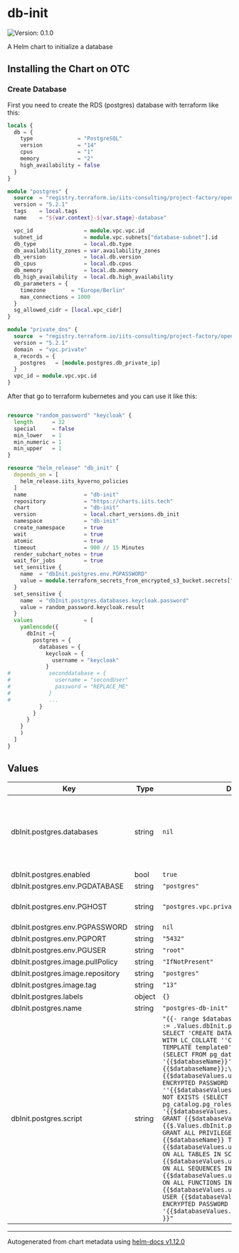 # db-init

![Version: 0.1.0](https://img.shields.io/badge/Version-0.1.0-informational?style=flat-square)

A Helm chart to initialize a database

## Installing the Chart on OTC

### Create Database

First you need to create the RDS (postgres) database with terraform like this:

```terraform
locals {
  db = {
    type              = "PostgreSQL"
    version           = "14"
    cpus              = "1"
    memory            = "2"
    high_availability = false
  }
}

module "postgres" {
  source  = "registry.terraform.io/iits-consulting/project-factory/opentelekomcloud//modules/rds"
  version = "5.2.1"
  tags    = local.tags
  name    = "${var.context}-${var.stage}-database"

  vpc_id                = module.vpc.vpc.id
  subnet_id             = module.vpc.subnets["database-subnet"].id
  db_type               = local.db.type
  db_availability_zones = var.availability_zones
  db_version            = local.db.version
  db_cpus               = local.db.cpus
  db_memory             = local.db.memory
  db_high_availability  = local.db.high_availability
  db_parameters = {
    timezone        = "Europe/Berlin"
    max_connections = 1000
  }
  sg_allowed_cidr = [local.vpc_cidr]
}

module "private_dns" {
  source  = "registry.terraform.io/iits-consulting/project-factory/opentelekomcloud//modules/private_dns"
  version = "5.2.1"
  domain  = "vpc.private"
  a_records = {
    postgres   = [module.postgres.db_private_ip]
  }
  vpc_id = module.vpc.vpc.id
}

```

After that go to terraform kubernetes and you can use it like this:

```terraform

resource "random_password" "keycloak" {
  length      = 32
  special     = false
  min_lower   = 1
  min_numeric = 1
  min_upper   = 1
}

resource "helm_release" "db_init" {
  depends_on = [
    helm_release.iits_kyverno_policies
  ]
  name                  = "db-init"
  repository            = "https://charts.iits.tech"
  chart                 = "db-init"
  version               = local.chart_versions.db_init
  namespace             = "db-init"
  create_namespace      = true
  wait                  = true
  atomic                = true
  timeout               = 900 // 15 Minutes
  render_subchart_notes = true
  wait_for_jobs         = true
  set_sensitive {
    name  = "dbInit.postgres.env.PGPASSWORD"
    value = module.terraform_secrets_from_encrypted_s3_bucket.secrets["db_root_password"]
  }
  set_sensitive {
    name  = "dbInit.postgres.databases.keycloak.password"
    value = random_password.keycloak.result
  }
  values                = [
    yamlencode({
      dbInit ={
        postgres = {
          databases = {
            keycloak = {
              username = "keycloak"
            }
#            seconddatabase = {
#              username = "secondUser"
#              password = "REPLACE_ME"
#            }
#            ...
          }
        }
      }
    }
    )
  ]
}

```

## Values

| Key | Type | Default | Description |
|-----|------|---------|-------------|
| dbInit.postgres.databases | string | `nil` | Databases which should be created with given username and password |
| dbInit.postgres.enabled | bool | `true` |  |
| dbInit.postgres.env.PGDATABASE | string | `"postgres"` |  |
| dbInit.postgres.env.PGHOST | string | `"postgres.vpc.private"` | Host address to connect to |
| dbInit.postgres.env.PGPASSWORD | string | `nil` | Required |
| dbInit.postgres.env.PGPORT | string | `"5432"` |  |
| dbInit.postgres.env.PGUSER | string | `"root"` |  |
| dbInit.postgres.image.pullPolicy | string | `"IfNotPresent"` |  |
| dbInit.postgres.image.repository | string | `"postgres"` |  |
| dbInit.postgres.image.tag | string | `"13"` |  |
| dbInit.postgres.labels | object | `{}` |  |
| dbInit.postgres.name | string | `"postgres-db-init"` |  |
| dbInit.postgres.script | string | `"{{- range $databaseName,$databaseValues := .Values.dbInit.postgres.databases }}\n  SELECT 'CREATE DATABASE {{$databaseName}} WITH LC_COLLATE ''C'' LC_CTYPE ''C'' TEMPLATE template0'\n  WHERE NOT EXISTS (SELECT FROM pg_database WHERE datname = '{{$databaseName}}')\\gexec\n  \\connect {{$databaseName}};\n  SELECT 'CREATE USER {{$databaseValues.username}} WITH ENCRYPTED PASSWORD ''{{$databaseValues.password}}'''\n  WHERE NOT EXISTS (SELECT FROM pg_catalog.pg_roles WHERE rolname = '{{$databaseValues.username}}')\\gexec\n  GRANT {{$databaseValues.username}} TO {{$.Values.dbInit.postgres.env.PGUSER}};\n  GRANT ALL PRIVILEGES ON DATABASE {{$databaseName}} TO {{$databaseValues.username}};\n  GRANT ALL ON ALL TABLES IN SCHEMA public TO {{$databaseValues.username}};\n  GRANT ALL ON ALL SEQUENCES IN SCHEMA public TO {{$databaseValues.username}};\n  GRANT ALL ON ALL FUNCTIONS IN SCHEMA public TO {{$databaseValues.username}};\n  ALTER USER {{$databaseValues.username}} WITH ENCRYPTED PASSWORD '{{$databaseValues.password}}';\n{{- end }}"` | Default postgres script for initializing can be overriden |

----------------------------------------------
Autogenerated from chart metadata using [helm-docs v1.12.0](https://github.com/norwoodj/helm-docs/releases/v1.12.0)

